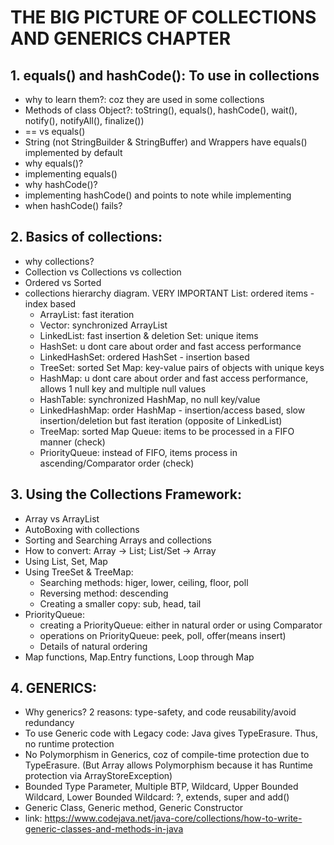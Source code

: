 # THE BIG PICTURE OF COLLECTIONS AND GENERICS CHAPTER

## 1. equals() and hashCode(): To use in collections
 - why to learn them?: coz they are used in some collections
 - Methods of class Object?: toString(), equals(), hashCode(), wait(), notify(), notifyAll(), finalize())
 - == vs equals()
 - String (not StringBuilder & StringBuffer) and Wrappers have equals() implemented by default
 - why equals()?
 - implementing equals()
 - why hashCode()?
 - implementing hashCode() and points to note while implementing
 - when hashCode() fails? 
 

## 2. Basics of collections:
 - why collections?
 - Collection vs Collections vs collection
 - Ordered vs Sorted
 - collections hierarchy diagram. VERY IMPORTANT
	List: ordered items - index based
	 - ArrayList: fast iteration
	 - Vector: synchronized ArrayList
	 - LinkedList: fast insertion & deletion
	Set: unique items
	 - HashSet: u dont care about order and fast access performance
	 - LinkedHashSet: ordered HashSet - insertion based 
	 - TreeSet: sorted Set
	Map: key-value pairs of objects with unique keys
	 - HashMap: u dont care about order and fast access performance, allows 1 null key and multiple null values
	 - HashTable: synchronized HashMap, no null key/value
	 - LinkedHashMap: order HashMap - insertion/access based, slow insertion/deletion but fast iteration (opposite of LinkedList)
	 - TreeMap: sorted Map
	Queue: items to be processed in a FIFO manner (check)
	 - PriorityQueue: instead of FIFO, items process in ascending/Comparator order (check)
 
 
## 3. Using the Collections Framework:
 - Array vs ArrayList
 - AutoBoxing with collections
 - Sorting and Searching Arrays and collections
 - How to convert: Array -> List;	List/Set -> Array
 - Using List, Set, Map
 - Using TreeSet & TreeMap: 
	- Searching methods: higer, lower, ceiling, floor, poll
	- Reversing method: descending
	- Creating a smaller copy: sub, head, tail
 - PriorityQueue:
	- creating a PriorityQueue: either in natural order or using Comparator
	- operations on PriorityQueue: peek, poll, offer(means insert)
	- Details of natural ordering
 - Map functions, Map.Entry functions, Loop through Map
 
 
## 4. GENERICS:
 - Why generics? 2 reasons: type-safety, and code reusability/avoid redundancy
 - To use Generic code with Legacy code: Java gives TypeErasure. Thus, no runtime protection
 - No Polymorphism in Generics, coz of compile-time protection due to TypeErasure. (But Array allows Polymorphism because it has Runtime protection    via ArrayStoreException) 
 - Bounded Type Parameter, Multiple BTP, Wildcard, Upper Bounded Wildcard, Lower Bounded Wildcard: ?, extends, super and add()
 - Generic Class, Generic method, Generic Constructor
 - link: https://www.codejava.net/java-core/collections/how-to-write-generic-classes-and-methods-in-java
